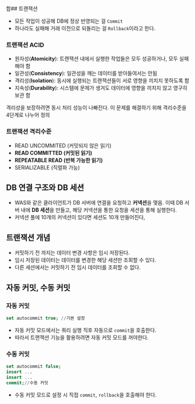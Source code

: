 합## 트랜잭션
- 모든 작업이 성공해 DB에 정상 반영되는 걸 `Commit`
- 하나라도 실패해 거래 이전으로 되돌리는 걸 `Rollback`이라고 한다.

### 트랜잭션 ACID
- 원자성(**Atomicity**): 트랜잭션 내에서 실행한 작업들은 모두 성공하거나, 모두 실패해야 함
- 일관성(**Consistency**): 일관성을 깨는 데이터를 받아들여서는 안됨
- 격리성(**Isolation**): 동시에 실행되는 트랜잭션들이 서로 영향을 끼치지 못하도록 함
- 지속성(**Durability**): 시스템에 문제가 생겨도 데이터에 영향을 끼치지 않고 영구히 보관 함

격리성을 보장하려면 동시 처리 성능이 나빠진다. 이 문제를 해결하기 위해 격리수준을 4단계로 나누어 정의

### 트랜잭션 격리수준
- READ UNCOMMITED (커밋되지 않은 읽기)
- **READ COMMITTED (커밋된 읽기)**
- **REPEATABLE READ (반복 가능한 읽기)**
- SERIALIZABLE (직렬화 가능)

## DB 연결 구조와 DB 세션
- WAS와 같은 클라이언트가 DB 서버에 연결을 요청하고 **커넥션**을 맺음. 이때 DB 서버 내에 **DB 세션**을 만들고, 해당 커넥션을 통한 요청을 세션을 통해 실행한다.
- 커넥션 풀에 10개의 커넥션이 있다면 세션도 10개 만들어진다,

## 트랜잭션 개념
- 커밋하기 전 까지는 데이터 변경 사항은 임시 저장된다.
- 임시 저장된 데이터는 데이터를 변경한 해당 세션만 조회할 수 있다.
- 다른 세션에서는 커밋하기 전 임시 데이터를 조회할 수 없다.

## 자동 커밋, 수동 커밋
### 자동 커밋
```sql
set autocommit true; //기본 설정
```
- 자동 커밋 모드에서는 쿼리 실행 직후 자동으로 `commit`을 호출한다.
- 따라서 트랜잭션 기능을 활용하려면 자동 커밋 모드를 꺼야한다.

### 수동 커밋
```sql
set autocommit false;
insert ...
insert ...
commit;//수동 커밋
```
- 수동 커밋 모드로 설정 시 직접 `commit`, `rollback`을 호출해야 한다.